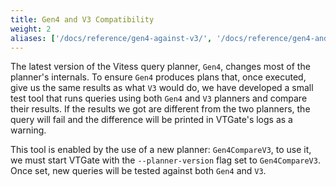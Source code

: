 ```yaml
---
title: Gen4 and V3 Compatibility
weight: 2
aliases: ['/docs/reference/gen4-against-v3/', '/docs/reference/gen4-and-v3-compatibility/']
---
```


The latest version of the Vitess query planner, `Gen4`, changes most of the planner's internals.
To ensure `Gen4` produces plans that, once executed, give us the same results as what `V3` would do, we have developed
a small test tool that runs queries using both `Gen4` and `V3` planners and compare their results. If the results we got are different
from the two planners, the query will fail and the difference will be printed in VTGate's logs as a warning.

This tool is enabled by the use of a new planner: `Gen4CompareV3`, to use it, we must start VTGate with the `--planner-version`
flag set to `Gen4CompareV3`. Once set, new queries will be tested against both `Gen4` and `V3`.
